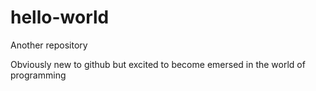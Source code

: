 # hello-world
Another repository

Obviously new to github but excited to become emersed in the world of programming
